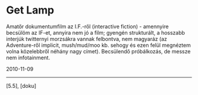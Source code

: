# Get Lamp

Amatőr dokumentumfilm az I.F.-ről (interactive fiction) - amennyire becsülöm az IF-et, annyira nem jó a film; gyengén strukturált, a hosszabb interjúk twitternyi morzsákra vannak felbontva, nem magyaráz (az Adventure-ről implicit, mush/mud/moo kb. sehogy és ezen felül megnéztem volna közelebbről néhány nagy címet). Becsülendő próbálkozás, de messze nem infotainment.

2010-11-09 

----

[5.5], [doku]